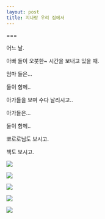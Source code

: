 ```yaml
---
layout: post
title: 지나랑 우리 집에서
---
```

===

어느 날.

아빠 들이 오붓한~ 시간을 보내고 있을 때.

엄마 들은... 

둘이 함께..

아가들을 보며 수다 날리시고..

아가들은...

둘이 함께..

뽀로로님도 보시고.

책도 보시고.

![](http://1.bp.blogspot.com/-_f9FyaPBIdc/VNGJl0Bv4NI/AAAAAAAAHXY/HN23-ZO5S-A/s1600/1423002020406.jpeg)


![](http://3.bp.blogspot.com/-M6cKfBoedBM/VNGJmHd-UkI/AAAAAAAAHXg/laBir3uM2no/s1600/1423002021884.jpeg)


![](http://4.bp.blogspot.com/-JQx9zkvX8HQ/VNGJl3Zz6TI/AAAAAAAAHXk/lZ9V3E7h-Fg/s1600/1423002023808.jpeg)


![](http://1.bp.blogspot.com/-QCGKlIaYHRo/VNGJmR2PZlI/AAAAAAAAHXo/SIM05WE0bCA/s1600/1423002025643.jpeg)


![](http://4.bp.blogspot.com/-OoDVSWC4jts/VNGJmhwVqGI/AAAAAAAAHYE/1CiRtqFMw1o/s1600/1423002027746.jpeg)